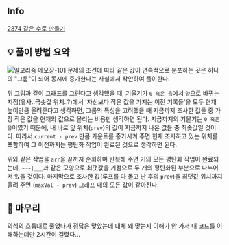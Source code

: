 ## Info
[2374 같은 수로 만들기](https://www.acmicpc.net/problem/2374)

## 💡 풀이 방법 요약
![알고리즘 메모장-101](https://user-images.githubusercontent.com/31981462/224746576-2c30a0cc-98f7-4726-a2f7-4467fd3c88f6.jpg)
문제의 조건에 따라 같은 값이 연속적으로 분포하는 곳은 하나의 "그룹"이 되어 동시에 증가한다는 사실에서 착안하여 풀이한다.  
  
위 그림과 같이 그래프를 그린다고 생각했을 때, 기울기가 `0 혹은 음`에서 `양`으로 바뀌는 지점(유사..극솟값 위치..?)에서 '자신보다 작은 값을 가지는 이전 기록들'을 모두 현재 높이만큼 올려준다고 생각하면, 그룹의 특성을 고려했을 때 지금까지 조사한 값들 중 가장 작은 값을 현재의 값으로 올리는 비용만 생각하면 된다. 지금까지의 기울기는 `0 혹은 음`이였기 때문에, 내 바로 앞 위치(`prev`)의 값이 지금까지 나온 값들 중 최솟값일 것이다. 따라서 `current - prev` 만큼 카운트를 증가시켜 주면 현재 조사하고 있는 위치를 포함하여 그 이전까지는 평탄화 작업이 완료된 것으로 생각하면 된다.  
  
위와 같은 작업을 `arr`을 끝까지 순회하며 반복해 주면 거의 모든 평탄화 작업이 완료되는데, `~~~|___`과 같은 모양으로 최댓값을 기점으로 두 개의 평탄화된 부분으로 나누어져 있을 것이다. 마지막으로 조사한 값(루프를 다 돌고 난 후의 `prev`)을 최댓값 위치까지 올려 주면 (`maxVal - prev`) 그래프 내의 모든 값이 같아진다.

## 🙂 마무리
의식의 흐름대로 풀었다가 정답은 맞았는데 대체 왜 맞는지 이해가 안 가서 내 코드를 이해하는데만 2시간이 걸렸다...
